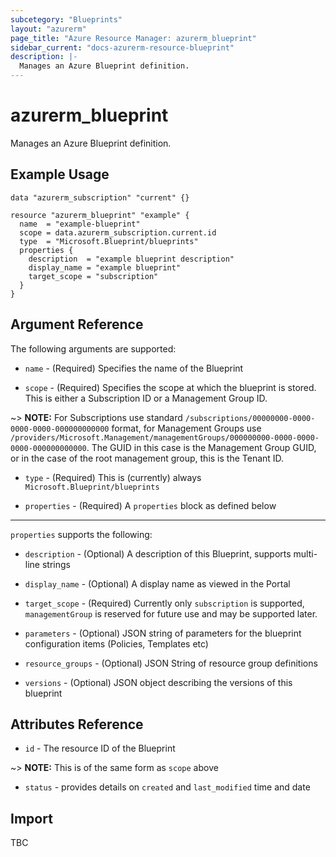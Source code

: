 ```yaml
---
subcetegory: "Blueprints"
layout: "azurerm"
page_title: "Azure Resource Manager: azurerm_blueprint"
sidebar_current: "docs-azurerm-resource-blueprint"
description: |-
  Manages an Azure Blueprint definition.
---
```


# azurerm_blueprint

Manages an Azure Blueprint definition.

## Example Usage

```hcl
data "azurerm_subscription" "current" {}

resource "azurerm_blueprint" "example" {
  name  = "example-blueprint"
  scope = data.azurerm_subscription.current.id
  type  = "Microsoft.Blueprint/blueprints"
  properties {
    description  = "example blueprint description"
    display_name = "example blueprint"
    target_scope = "subscription"
  }
}
```

## Argument Reference

The following arguments are supported:

* `name` - (Required) Specifies the name of the Blueprint

* `scope` - (Required) Specifies the scope at which the blueprint is stored. This is either a Subscription ID or a Management Group ID.

~> **NOTE:** For Subscriptions use standard `/subscriptions/00000000-0000-0000-0000-000000000000` format, for Management Groups use `/providers/Microsoft.Management/managementGroups/000000000-0000-0000-0000-000000000000`.  The GUID in this case is the Management Group GUID, or in the case of the root management group, this is the Tenant ID.

* `type` - (Required) This is (currently) always `Microsoft.Blueprint/blueprints`

* `properties` - (Required) A `properties` block as defined below

----

`properties` supports the following:

* `description` - (Optional) A description of this Blueprint, supports multi-line strings

* `display_name` - (Optional) A display name as viewed in the Portal

* `target_scope` - (Required) Currently only `subscription` is supported, `managementGroup` is reserved for future use and may be supported later.

* `parameters` - (Optional) JSON string of parameters for the blueprint configuration items (Policies, Templates etc)

* `resource_groups` - (Optional) JSON String of resource group definitions

* `versions` - (Optional) JSON object describing the versions of this blueprint


## Attributes Reference

* `id` - The resource ID of the Blueprint

~> **NOTE:** This is of the same form as `scope` above

* `status` - provides details on `created` and `last_modified` time and date

## Import

TBC